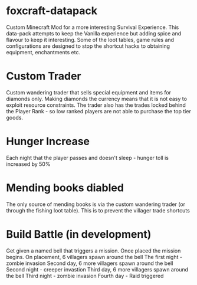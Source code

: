 # foxcraft-datapack
Custom Minecraft Mod for a more interesting Survival Experience.  This data-pack attempts to keep the Vanilla experience but adding spice and flavour to keep it interesting.  Some of the loot tables, game rules and configurations are designed to stop the shortcut hacks to obtaining equipment, enchantments etc.

# Custom Trader
Custom wandering trader that sells special equipment and items for diamonds only.  Making diamonds the currency means that it is not easy to exploit resource constraints.  The trader also has the trades locked behind the Player Rank - so low ranked players are not able to purchase the top tier goods.

# Hunger Increase
Each night that the player passes and doesn't sleep - hunger toll is increased by 50%

# Mending books diabled
The only source of mending books is via the custom wandering trader (or through the fishing loot table).  This is to prevent the villager trade shortcuts 

# Build Battle (in development)
Get given a named bell that triggers a mission.  Once placed the mission begins.
On placement, 6 villagers spawn around the bell
The first night - zombie invasion
Second day, 6 more villagers spawn around the bell
Second night - creeper invastion
Third day, 6 more villagers spawn around the bell
Third night - zombie invasion
Fourth day - Raid triggered
